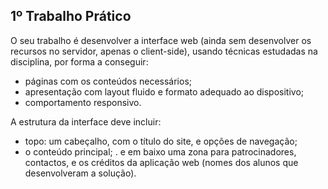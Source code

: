 ## 1º Trabalho Prático
O seu trabalho é desenvolver a interface web (ainda sem
desenvolver os recursos no servidor, apenas o client-side), usando técnicas estudadas na disciplina, por forma a
conseguir:
- páginas com os conteúdos necessários;
- apresentação com layout fluido e formato adequado ao dispositivo;
- comportamento responsivo.

A estrutura da interface deve incluir:
- topo: um cabeçalho, com o título do site, e opções de navegação;
- o conteúdo principal;
. e em baixo uma zona para patrocinadores, contactos, e os créditos da aplicação web (nomes dos alunos
que desenvolveram a solução).
